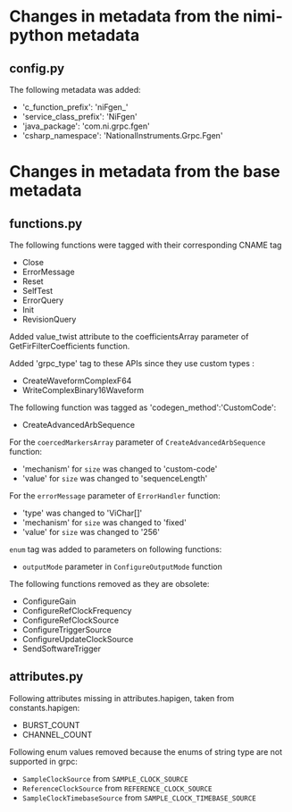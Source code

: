 # Changes in metadata from the nimi-python metadata

## config.py

The following metadata was added:
- 'c_function_prefix': 'niFgen_'
- 'service_class_prefix': 'NiFgen'
- 'java_package': 'com.ni.grpc.fgen'
- 'csharp_namespace': 'NationalInstruments.Grpc.Fgen'

# Changes in metadata from the base metadata

## functions.py

The following functions were tagged with their corresponding CNAME tag
- Close
- ErrorMessage
- Reset
- SelfTest
- ErrorQuery
- Init
- RevisionQuery

Added value_twist attribute to the coefficientsArray parameter of GetFirFilterCoefficients function.

Added 'grpc_type' tag to these APIs since they use custom types : 
- CreateWaveformComplexF64
- WriteComplexBinary16Waveform

The following function was tagged as 'codegen_method':'CustomCode':
- CreateAdvancedArbSequence

For the `coercedMarkersArray` parameter of `CreateAdvancedArbSequence` function:
  - 'mechanism' for `size` was changed to 'custom-code'
  - 'value' for `size` was changed to 'sequenceLength'

For the `errorMessage` parameter of `ErrorHandler` function:
  - 'type' was changed to 'ViChar[]'
  - 'mechanism' for `size` was changed to 'fixed'
  - 'value' for `size` was changed to '256'

`enum` tag was added to parameters on following functions:
- `outputMode` parameter in `ConfigureOutputMode` function

The following functions removed as they are obsolete:
- ConfigureGain
- ConfigureRefClockFrequency
- ConfigureRefClockSource
- ConfigureTriggerSource
- ConfigureUpdateClockSource
- SendSoftwareTrigger

## attributes.py

Following attributes missing in attributes.hapigen, taken from constants.hapigen:
- BURST_COUNT
- CHANNEL_COUNT

Following enum values removed because the enums of string type are not supported in grpc:
- `SampleClockSource` from `SAMPLE_CLOCK_SOURCE`
- `ReferenceClockSource` from `REFERENCE_CLOCK_SOURCE`
- `SampleClockTimebaseSource` from `SAMPLE_CLOCK_TIMEBASE_SOURCE`
